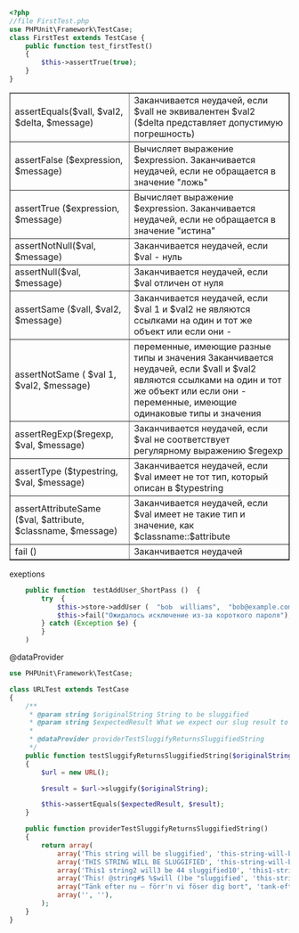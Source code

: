 ```php
<?php
//file FirstTest.php
use PHPUnit\Framework\TestCase;
class FirstTest extends TestCase {
	public function test_firstTest()
	{
		$this->assertTrue(true);
	}
}
```
<table border="1">
<tr>
	<td>
		assertEquals($vall, $val2,  $delta,  $message) 
	</td>
	<td>
		Заканчивается неудачей, если $vall не эквивалентен $val2 ($delta представляет допустимую погрешность) 
	</td>
</tr>
<tr>
	<td>
		assertFalse ($expression, $message) 
	</td>
	<td>
		Вычисляет выражение $expression. Заканчивается неудачей, если не обращается в значение "ложь" 
	</td>
</tr>
<tr>
	<td>
		assertTrue ($expression, $message) 
	</td>
	<td>
		Вычисляет выражение $expression. Заканчивается неудачей, если не обращается в значение "истина"
	</td>
</tr>
<tr>
	<td>
		assertNotNull($val,  $message) 
	</td>
	<td>
		Заканчивается неудачей, если $val - нуль
	</td>
</tr>
<tr>
	<td>
		assertNull($val,  $message) 
	</td>
	<td>
		Заканчивается неудачей, если $val отличен от нуля 
	</td>
</tr>
<tr>
	<td>
		assertSame ($vall,  $val2, $message) 
	</td>
	<td>
		Заканчивается неудачей, если $val 1 и $val2 не являются ссылками на один и тот же объект или если они -
	</td>
</tr>
<tr>
	<td>
		assertNotSame ( $val 1,  $val2, $message) 
	</td>
	<td>
		переменные, имеющие разные типы и значения Заканчивается неудачей, если $vall и $val2 являются ссылками на один и тот же объект или если они - переменные, имеющие одинаковые типы и значения
	</td>
</tr>
<tr>
	<td>
		assertRegExp($regexp, $val,  $message) 
	</td>
	<td>
		Заканчивается неудачей, если $val не соответствует регулярному выражению $regexp 
	</td>
</tr>
<tr>
	<td>
		assertType ($typestring, $val,  $message) 
	</td>
	<td>
		Заканчивается неудачей, если $val имеет не тот тип, который описан в $typestring 
	</td>
</tr>
<tr>
	<td>
		assertAttributeSame ($val, $attribute,  $classname,  $message) 
	</td>
	<td>
		Заканчивается неудачей, если $val имеет не такие тип и значение, как $classname::$аttribute 
	</td>
</tr>
<tr>
	<td>
		fail () 
	</td>
	<td>
		Заканчивается неудачей
	</td>
</tr>
</table>

exeptions

```php
	public function  testAddUser_ShortPass ()  { 
		try  { 
			$this->store->addUser (  "ЬоЬ  williams",  "bob@example.com",  "ff"  ) ; 
			$this->fail("Ожидалось исключение из-за короткого пароля");
		} catch (Exception $e) {
		}
	) 
```
@dataProvider
```php
use PHPUnit\Framework\TestCase;

class URLTest extends TestCase
{
    /**
     * @param string $originalString String to be sluggified
     * @param string $expectedResult What we expect our slug result to be
     *
     * @dataProvider providerTestSluggifyReturnsSluggifiedString
     */
    public function testSluggifyReturnsSluggifiedString($originalString, $expectedResult)
    {
        $url = new URL();

        $result = $url->sluggify($originalString);

        $this->assertEquals($expectedResult, $result);
    }

    public function providerTestSluggifyReturnsSluggifiedString()
    {
        return array(
            array('This string will be sluggified', 'this-string-will-be-sluggified'),
            array('THIS STRING WILL BE SLUGGIFIED', 'this-string-will-be-sluggified'),
            array('This1 string2 will3 be 44 sluggified10', 'this1-string2-will3-be-44-sluggified10'),
            array('This! @string#$ %$will ()be "sluggified', 'this-string-will-be-sluggified'),
            array("Tänk efter nu – förr'n vi föser dig bort", 'tank-efter-nu-forrn-vi-foser-dig-bort'),
            array('', ''),
        );
    }
}
```
